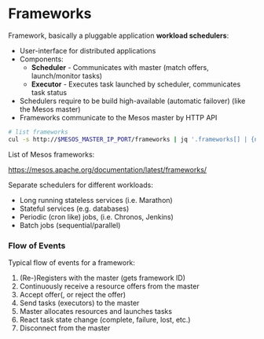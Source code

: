 # Frameworks

Framework, basically a pluggable application **workload schedulers**:

* User-interface for distributed applications
* Components: 
  - **Scheduler** - Communicates with master (match offers, launch/monitor tasks) 
  - **Executor** - Executes task launched by scheduler, communicates task status
* Schedulers require to be build high-available (automatic failover) (like the Mesos master)
* Frameworks communicate to the Mesos master by HTTP API

```bash
# list frameworks
cul -s http://$MESOS_MASTER_IP_PORT/frameworks | jq '.frameworks[] | {name,hostname,active}'
```

List of Mesos frameworks: 

<https://mesos.apache.org/documentation/latest/frameworks/>

Separate schedulers for different workloads:

* Long running stateless services (i.e. Marathon)
* Stateful services (e.g. databases)
* Periodic (cron like) jobs, (i.e. Chronos, Jenkins)
* Batch jobs (sequential/parallel)

### Flow of Events

Typical flow of events for a framework:

1. (Re-)Registers with the master (gets framework ID)
2. Continuously receive a resource offers from the master
3. Accept offer(, or reject the offer)
4. Send tasks (executors) to the master
5. Master allocates resources and launches tasks
6. React task state change (complete, failure, lost, etc.)
7. Disconnect from the master





